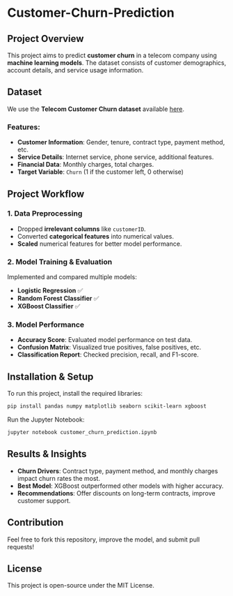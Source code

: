 # Customer-Churn-Prediction

## Project Overview
This project aims to predict **customer churn** in a telecom company using **machine learning models**. The dataset consists of customer demographics, account details, and service usage information.

## Dataset
We use the **Telecom Customer Churn dataset** available [here](https://www.kaggle.com/datasets/blastchar/telco-customer-churn).

### Features:
- **Customer Information**: Gender, tenure, contract type, payment method, etc.
- **Service Details**: Internet service, phone service, additional features.
- **Financial Data**: Monthly charges, total charges.
- **Target Variable**: `Churn` (1 if the customer left, 0 otherwise)

## Project Workflow
### 1. Data Preprocessing
- Dropped **irrelevant columns** like `customerID`.
- Converted **categorical features** into numerical values.
- **Scaled** numerical features for better model performance.

### 2. Model Training & Evaluation
Implemented and compared multiple models:
- **Logistic Regression** ✅
- **Random Forest Classifier** ✅
- **XGBoost Classifier** ✅

### 3. Model Performance
- **Accuracy Score**: Evaluated model performance on test data.
- **Confusion Matrix**: Visualized true positives, false positives, etc.
- **Classification Report**: Checked precision, recall, and F1-score.

## Installation & Setup
To run this project, install the required libraries:
```sh
pip install pandas numpy matplotlib seaborn scikit-learn xgboost
```
Run the Jupyter Notebook:
```sh
jupyter notebook customer_churn_prediction.ipynb
```

## Results & Insights
- **Churn Drivers**: Contract type, payment method, and monthly charges impact churn rates the most.
- **Best Model**: XGBoost outperformed other models with higher accuracy.
- **Recommendations**: Offer discounts on long-term contracts, improve customer support.

## Contribution
Feel free to fork this repository, improve the model, and submit pull requests!

## License
This project is open-source under the MIT License.

